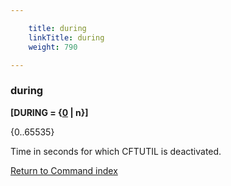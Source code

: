 ```yaml
---

    title: during
    linkTitle: during
    weight: 790

---
```

<span id="during"></span>

### during

**\[DURING = {<u>0</u> | n}\]**

{0..65535}

Time in seconds for which CFTUTIL is deactivated.

[Return to Command index](../../)
